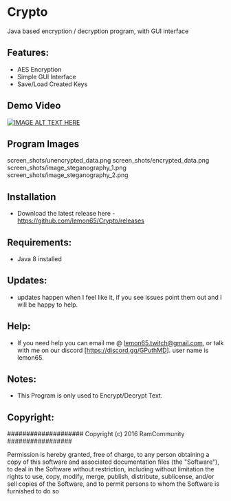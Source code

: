 # Crypto
Java based encryption / decryption program, with GUI interface

## Features:
   * AES Encryption
   * Simple GUI Interface
   * Save/Load Created Keys

## Demo Video
[![IMAGE ALT TEXT HERE](http://i.imgur.com/LJo7GYW.png)](https://www.youtube.com/watch?v=xbM4SDkMtKA)

## Program Images

screen_shots/unencrypted_data.png
screen_shots/encrypted_data.png
screen_shots/image_steganography_1.png
screen_shots/image_steganography_2.png


## Installation
   * Download the latest release here - https://github.com/lemon65/Crypto/releases

## Requirements:
   * Java 8 installed
   
## Updates:
  * updates happen when I feel like it, if you see issues point them out and I will be happy to help.

## Help:
  * If you need help you can email me @ lemon65.twitch@gmail.com, or talk with me on our discord [https://discord.gg/GPuthMD]. user name is lemon65. 

## Notes:
  * This Program is only used to Encrypt/Decrypt Text. 

## Copyright:

#################### Copyright (c) 2016 RamCommunity #################

Permission is hereby granted, free of charge, to any person obtaining a copy of
this software and associated documentation files (the "Software"), to deal in
the Software without restriction, including without limitation the rights to
use, copy, modify, merge, publish, distribute, sublicense, and/or sell copies
of the Software, and to permit persons to whom the Software is furnished to do so